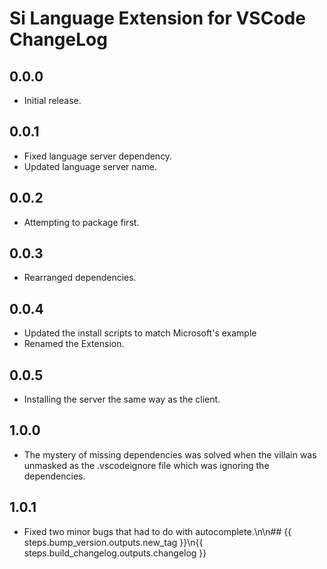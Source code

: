 # Si Language Extension for VSCode ChangeLog

## 0.0.0
- Initial release.

## 0.0.1
- Fixed language server dependency.
- Updated language server name.

## 0.0.2
- Attempting to package first.

## 0.0.3
- Rearranged dependencies.

## 0.0.4
- Updated the install scripts to match Microsoft's example
- Renamed the Extension.

## 0.0.5
- Installing the server the same way as the client.

## 1.0.0
- The mystery of missing dependencies was solved when the villain was unmasked as the .vscodeignore file which was ignoring the dependencies.

## 1.0.1
- Fixed two minor bugs that had to do with autocomplete.\n\n## {{ steps.bump_version.outputs.new_tag }}\n{{ steps.build_changelog.outputs.changelog }}
